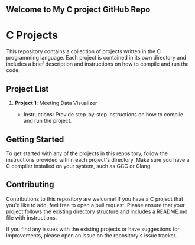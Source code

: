 ## Welcome to My C project GitHub Repo

# C Projects

This repository contains a collection of projects written in the C programming language. Each project is contained in its own directory and includes a brief description and instructions on how to compile and run the code.

## Project List

1. **Project 1**: Meeting Data Visualizer

   - Instructions: Provide step-by-step instructions on how to compile and run the project.
 

## Getting Started

To get started with any of the projects in this repository, follow the instructions provided within each project's directory. Make sure you have a C compiler installed on your system, such as GCC or Clang.

## Contributing

Contributions to this repository are welcome! If you have a C project that you'd like to add, feel free to open a pull request. Please ensure that your project follows the existing directory structure and includes a README.md file with instructions.

If you find any issues with the existing projects or have suggestions for improvements, please open an issue on the repository's issue tracker.
